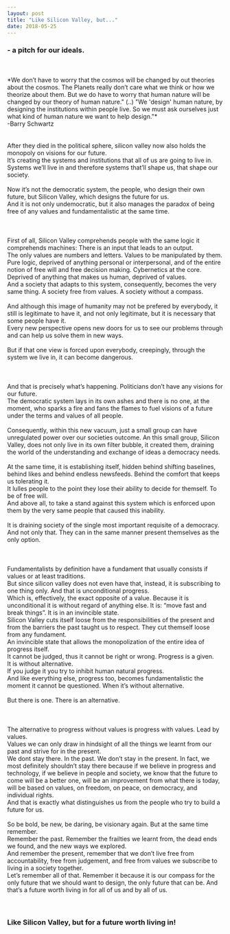 ```yaml
---
layout: post
title: "Like Silicon Valley, but..."
date: 2018-05-25
---
```

### - a pitch for our ideals.
<br>
<br>
*We don’t have to worry that the cosmos will be changed by out theories about the cosmos. The Planets
really don’t care what we think or how we theorize about them. But we do have to worry that human nature
will be changed by our theory of human nature." (..) "We 'design' human nature, by designing the 
institutions within people live. So we must ask ourselves just what kind of human nature we want to help 
design."* <br>-Barry Schwartz <br>

<br>
<br>
After they died in the political sphere, silicon valley now also holds the monopoly on visions for our future. <br>
It’s creating the systems and institutions that all of us are going to live in. Systems we’ll live in and therefore systems that’ll shape us, that shape our society.<br>
<br>
Now it’s not the democratic system, the people, who design their own future, but Silicon Valley, which designs the future for us.<br>
And it is not only undemocratic, but it also manages the paradox of being free of any values and fundamentalistic at the same time. <br>
<br>
<br>
<br>
First of all, Silicon Valley comprehends people with the same logic it comprehends machines: There is an input that leads to an output. <br>
The only values are numbers and letters. Values to be manipulated by them. <br>
Pure logic, deprived of anything personal or interpersonal, and of the entire notion of free will and free decision making. Cybernetics at the core. Deprived of anything that makes us human, deprived of values.<br>
And a society that adapts to this system, consequently, becomes the very same thing. A society free from values. A society without a compass. <br>
<br>
And although this image of humanity may not be prefered by everybody, it still is legitimate to have it, and not only legitimate, but it is necessary that some people have it. <br>
Every new perspective opens new doors for us to see our problems through and can help us solve them in new ways.<br>
<br>
But if that one view is forced upon everybody, creepingly, through the system we live in, it can become dangerous.<br>
<br>
<br>
<br>
And that is precisely what’s happening. Politicians don’t have any visions for our future. <br>
The democratic system lays in its own ashes and there is no one, at the moment, who sparks a fire and fans the flames to fuel visions of a future under the terms and values of all people. <br>
<br>
Consequently, within this new vacuum, just a small group can have unregulated power over our societies outcome. An this small group, Silicon Valley, does not only live in its own filter bubble, it created them, draining the world of the understanding and exchange of ideas a democracy needs.<br>
<br>
At the same time, it is establishing itself, hidden behind shifting baselines, behind likes and behind endless newsfeeds. Behind the comfort that keeps us tolerating it.<br>
It lulles people to the point they lose their ability to decide for themself. To be of free will.<br>
And above all, to take a stand against this system which is enforced upon them by the very same people that caused this inability.<br>
<br>
It is draining society of the single most important requisite of a democracy. <br>
And not only that. They can in the same manner present themselves as the only option.<br>
<br>
<br>
<br>
Fundamentalists by definition have a fundament that usually consists if values or at least traditions.<br>
But since silicon valley does not even have that, instead, it is subscribing to one thing only.
And that is unconditional progress. <br>
Which is, effectively, the exact opposite of a value. Because it is unconditional it is without regard of anything else. It is: “move fast and break things”. It is in an invincible state.<br>
Silicon Valley cuts itself loose from the responsibilities of the present and from the barriers the past taught us to respect. They cut themself loose from any fundament. <br>
An invincible state that allows the monopolization of the entire idea of progress itself.<br>
It cannot be judged, thus it cannot be right or wrong. Progress is a given.<br> It is without alternative.<br>
If you judge it you try to inhibit human natural progress.<br>
And like everything else, progress too, becomes fundamentalistic the moment it cannot be questioned. When it’s without alternative.<br>
<br>
But there is one. There is an alternative.<br>
<br>
<br>
<br>
The alternative to progress without values is progress with values. Lead by values.<br>
Values we can only draw in hindsight of all the things we learnt from our past and strive for in the present.<br>
We dont stay there. In the past. We don’t stay in the present. In fact, we most definitely shouldn’t stay there because if we believe in progress and technology, if we believe in people and society, we know that the future to come will be a better one, will be an improvement from what there is today, will be based on values, on freedom, on peace, on democracy, and individual rights.<br>
And that is exactly what distinguishes us from the people who try to build a future for us.<br>
<br>
So be bold, be new, be daring, be visionary again. But at the same time remember. <br>
Remember the past. Remember the frailties we learnt from, the dead ends we found, and the new ways we explored. <br>
And remember the present, remember that we don’t live free from accountability, free from judgement, and free from values we subscribe to living in a society together. <br>
Let’s remember all of that. Remember it because it is our compass for the only future that we should want to design, the only future that can be. And that’s a future worth living in for all of us and by all of us. 
<br>
<br>
<br>

### Like Silicon Valley, but for a future worth living in!